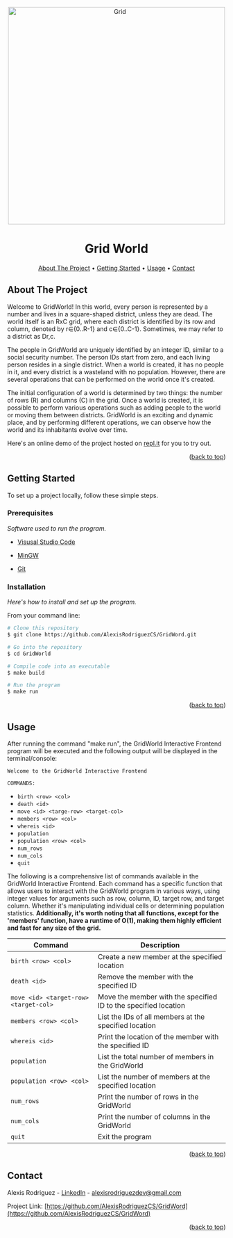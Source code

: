 <a name="readme-top"></a>

<p align="center">
  <img src="https://raw.githubusercontent.com/AlexisRodriguezCS/GridWord/main/Images/Grid.jpg" alt="Grid" style="display:block;margin:auto;" height="500">
</p>
<h1 align="center">Grid World</h1>

<!-- TABLE OF CONTENTS -->
<p align="center">
  <a href="#about">About The Project</a> •
  <a href="#getting-started">Getting Started</a> •
  <a href="#usage">Usage</a> •
  <a href="#contact">Contact</a>
</p>

<!-- ABOUT THE PROJECT -->
<a name="about"></a>
## About The Project

Welcome to GridWorld! In this world, every person is represented by a number and lives in a square-shaped district, unless they are dead. The world itself is an RxC grid, where each district is identified by its row and column, denoted by r∈{0..R-1} and c∈{0..C-1}. Sometimes, we may refer to a district as Dr,c.

The people in GridWorld are uniquely identified by an integer ID, similar to a social security number. The person IDs start from zero, and each living person resides in a single district. When a world is created, it has no people in it, and every district is a wasteland with no population. However, there are several operations that can be performed on the world once it's created.

The initial configuration of a world is determined by two things: the number of rows (R) and columns (C) in the grid. Once a world is created, it is possible to perform various operations such as adding people to the world or moving them between districts. GridWorld is an exciting and dynamic place, and by performing different operations, we can observe how the world and its inhabitants evolve over time.

Here's an online demo of the project hosted on [repl.it](https://replit.com/@Alexisrz/Grid-World) for you to try out.

<p align="right">(<a href="#readme-top">back to top</a>)</p>

<!-- GETTING STARTED -->
<a name="getting-started"></a>
## Getting Started

To set up a project locally, follow these simple steps.

### Prerequisites

_Software used to run the program._
* [Visusal Studio Code](https://code.visualstudio.com/)

* [MinGW](https://sourceforge.net/projects/mingw/)

* [Git](https://git-scm.com/)

### Installation
_Here's how to install and set up the program._

From your command line:

```bash
# Clone this repository
$ git clone https://github.com/AlexisRodriguezCS/GridWord.git

# Go into the repository
$ cd GridWorld

# Compile code into an executable
$ make build

# Run the program
$ make run
```

<p align="right">(<a href="#readme-top">back to top</a>)</p>

<!-- USAGE -->
<a name="usage"></a>
## Usage

After running the command "make run", the GridWorld Interactive Frontend program will be executed and the following output will be displayed in the terminal/console:

`Welcome to the GridWorld Interactive Frontend`

`COMMANDS:`

- `birth <row> <col>`
- `death <id>`
- `move <id> <targe-row> <target-col>`
- `members <row> <col>`
- `whereis <id>`
- `population`
- `population <row> <col>`
- `num_rows`
- `num_cols`
- `quit`

The following is a comprehensive list of commands available in the GridWorld Interactive Frontend. Each command has a specific function that allows users to interact with the GridWorld program in various ways, using integer values for arguments such as row, column, ID, target row, and target column. Whether it's manipulating individual cells or determining population statistics. **Additionally, it's worth noting that all functions, except for the 'members' function, have a runtime of O(1), making them highly efficient and fast for any size of the grid.**

| Command | Description |
|---------|-------------|
| `birth <row> <col>` | Create a new member at the specified location |
| `death <id>` | Remove the member with the specified ID |
| `move <id> <target-row> <target-col>` | Move the member with the specified ID to the specified location |
| `members <row> <col>` | List the IDs of all members at the specified location |
| `whereis <id>` | Print the location of the member with the specified ID |
| `population` | List the total number of members in the GridWorld |
| `population <row> <col>` | List the number of members at the specified location |
| `num_rows` | Print the number of rows in the GridWorld |
| `num_cols` | Print the number of columns in the GridWorld |
| `quit` | Exit the program |

<p align="right">(<a href="#readme-top">back to top</a>)</p>

<!-- CONTACT -->
<a name="contact"></a>
## Contact

Alexis Rodriguez - [LinkedIn](https://www.linkedin.com/in/alexisrodriguezcs/) - alexisrodriguezdev@gmail.com

Project Link: [https://github.com/AlexisRodriguezCS/GridWord](https://github.com/AlexisRodriguezCS/GridWord)

<p align="right">(<a href="#readme-top">back to top</a>)</p>
